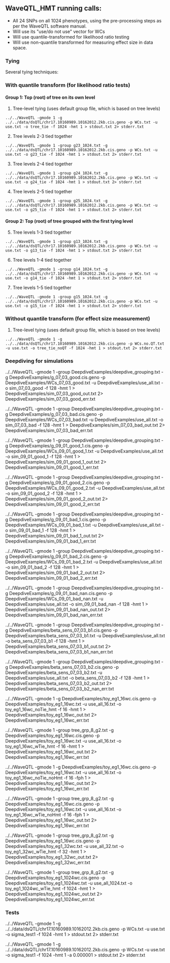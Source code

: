 ## WaveQTL_HMT running calls:

- All 24 SNPs on all 1024 phenotypes, using the pre-processing steps as per the WaveQTL software manual.
- Will use its "use/do not use" vector for WCs
- Will use quantile-transformed for likelihood ratio testing
- Will use non-quantile transformed for measuring effect size in data space.

### Tying
Several tying techniques:

### With quantile transform (for likelihood ratio tests)
#### Group 1: Top (root) of tree on its own level

1) Tree-level tying (uses default group file, which is based on tree levels)
```
../../WaveQTL -gmode 1 -g ../../data/dsQTL/chr17.10160989.10162012.2kb.cis.geno -p WCs.txt -u use.txt -o tree_tie -f 1024 -hmt 1 > stdout.txt 2> stderr.txt 
```

2) Tree levels 2-3 tied together
```
../../WaveQTL -gmode 1 -group g23_1024.txt -g ../../data/dsQTL/chr17.10160989.10162012.2kb.cis.geno -p WCs.txt -u use.txt -o g23_tie -f 1024 -hmt 1 > stdout.txt 2> stderr.txt 
```

3) Tree levels 2-4 tied together
```
../../WaveQTL -gmode 1 -group g24_1024.txt -g ../../data/dsQTL/chr17.10160989.10162012.2kb.cis.geno -p WCs.txt -u use.txt -o g24_tie -f 1024 -hmt 1 > stdout.txt 2> stderr.txt 
```

4) Tree levels 2-5 tied together
```
../../WaveQTL -gmode 1 -group g25_1024.txt -g ../../data/dsQTL/chr17.10160989.10162012.2kb.cis.geno -p WCs.txt -u use.txt -o g25_tie -f 1024 -hmt 1 > stdout.txt 2> stderr.txt 
```

#### Group 2: Top (root) of tree grouped with the first tying level

5) Tree levels 1-3 tied together
```
../../WaveQTL -gmode 1 -group g13_1024.txt -g ../../data/dsQTL/chr17.10160989.10162012.2kb.cis.geno -p WCs.txt -u use.txt -o g13_tie -f 1024 -hmt 1 > stdout.txt 2> stderr.txt 
```

6) Tree levels 1-4 tied together
```
../../WaveQTL -gmode 1 -group g14_1024.txt -g ../../data/dsQTL/chr17.10160989.10162012.2kb.cis.geno -p WCs.txt -u use.txt -o g14_tie -f 1024 -hmt 1 > stdout.txt 2> stderr.txt 
```

7) Tree levels 1-5 tied together
```
../../WaveQTL -gmode 1 -group g15_1024.txt -g ../../data/dsQTL/chr17.10160989.10162012.2kb.cis.geno -p WCs.txt -u use.txt -o g15_tie -f 1024 -hmt 1 > stdout.txt 2> stderr.txt 
```

### Without quantile transform (for effect size measurement)
1) Tree-level tying (uses default group file, which is based on tree levels)
```
../../WaveQTL -gmode 1 -g ../../data/dsQTL/chr17.10160989.10162012.2kb.cis.geno -p WCs.no.QT.txt -u use.txt -o tree_tie_noQT -f 1024 -hmt 1 > stdout.txt 2> stderr.txt 
```

### Deepdiving for simulations
../../WaveQTL -gmode 1 -group DeepdiveExamples/deepdive_grouping.txt -g DeepdiveExamples/g_07_03_good.cis.geno -p DeepdiveExamples/WCs_07_03_good.txt -u DeepdiveExamples/use_all.txt -o sim_07_03_good -f 128 -hmt 1 > DeepdiveExamples/sim_07_03_good_out.txt 2> DeepdiveExamples/sim_07_03_good_err.txt

../../WaveQTL -gmode 1 -group DeepdiveExamples/deepdive_grouping.txt -g DeepdiveExamples/g_07_03_bad.cis.geno -p DeepdiveExamples/WCs_07_03_bad.txt -u DeepdiveExamples/use_all.txt -o sim_07_03_bad -f 128 -hmt 1 > DeepdiveExamples/sim_07_03_bad_out.txt 2> DeepdiveExamples/sim_07_03_bad_err.txt

../../WaveQTL -gmode 1 -group DeepdiveExamples/deepdive_grouping.txt -g DeepdiveExamples/g_09_01_good_1.cis.geno -p DeepdiveExamples/WCs_09_01_good_1.txt -u DeepdiveExamples/use_all.txt -o sim_09_01_good_1 -f 128 -hmt 1 > DeepdiveExamples/sim_09_01_good_1_out.txt 2> DeepdiveExamples/sim_09_01_good_1_err.txt

../../WaveQTL -gmode 1 -group DeepdiveExamples/deepdive_grouping.txt -g DeepdiveExamples/g_09_01_good_2.cis.geno -p DeepdiveExamples/WCs_09_01_good_2.txt -u DeepdiveExamples/use_all.txt -o sim_09_01_good_2 -f 128 -hmt 1 > DeepdiveExamples/sim_09_01_good_2_out.txt 2> DeepdiveExamples/sim_09_01_good_2_err.txt

../../WaveQTL -gmode 1 -group DeepdiveExamples/deepdive_grouping.txt -g DeepdiveExamples/g_09_01_bad_1.cis.geno -p DeepdiveExamples/WCs_09_01_bad_1.txt -u DeepdiveExamples/use_all.txt -o sim_09_01_bad_1 -f 128 -hmt 1 > DeepdiveExamples/sim_09_01_bad_1_out.txt 2> DeepdiveExamples/sim_09_01_bad_1_err.txt

../../WaveQTL -gmode 1 -group DeepdiveExamples/deepdive_grouping.txt -g DeepdiveExamples/g_09_01_bad_2.cis.geno -p DeepdiveExamples/WCs_09_01_bad_2.txt -u DeepdiveExamples/use_all.txt -o sim_09_01_bad_2 -f 128 -hmt 1 > DeepdiveExamples/sim_09_01_bad_2_out.txt 2> DeepdiveExamples/sim_09_01_bad_2_err.txt

../../WaveQTL -gmode 1 -group DeepdiveExamples/deepdive_grouping.txt -g DeepdiveExamples/g_09_01_bad_nan.cis.geno -p DeepdiveExamples/WCs_09_01_bad_nan.txt -u DeepdiveExamples/use_all.txt -o sim_09_01_bad_nan -f 128 -hmt 1 > DeepdiveExamples/sim_09_01_bad_nan_out.txt 2> DeepdiveExamples/sim_09_01_bad_nan_err.txt

../../WaveQTL -gmode 1 -group DeepdiveExamples/deepdive_grouping.txt -g DeepdiveExamples/beta_sens_07_03_b1.cis.geno -p DeepdiveExamples/beta_sens_07_03_b1.txt -u DeepdiveExamples/use_all.txt -o beta_sens_07_03_b1 -f 128 -hmt 1 > DeepdiveExamples/beta_sens_07_03_b1_out.txt 2> DeepdiveExamples/beta_sens_07_03_b1_nan_err.txt

../../WaveQTL -gmode 1 -group DeepdiveExamples/deepdive_grouping.txt -g DeepdiveExamples/beta_sens_07_03_b2.cis.geno -p DeepdiveExamples/beta_sens_07_03_b2.txt -u DeepdiveExamples/use_all.txt -o beta_sens_07_03_b2 -f 128 -hmt 1 > DeepdiveExamples/beta_sens_07_03_b2_out.txt 2> DeepdiveExamples/beta_sens_07_03_b2_nan_err.txt

<!-- TOY EXAMPLE -->
<!-- WITH HMT -->
<!-- No tying -->
../../WaveQTL -gmode 1 -g DeepdiveExamples/toy_eg1_16wc.cis.geno -p DeepdiveExamples/toy_eg1_16wc.txt -u use_all_16.txt -o toy_eg1_16wc_noTie_hmt -f 16 -hmt 1 > DeepdiveExamples/toy_eg1_16wc_out.txt 2> DeepdiveExamples/toy_eg1_16wc_err.txt
<!-- Tie all -->
../../WaveQTL -gmode 1 -group tree_grp_8_g2.txt -g DeepdiveExamples/toy_eg1_16wc.cis.geno -p DeepdiveExamples/toy_eg1_16wc.txt -u use_all_16.txt -o toy_eg1_16wc_wTie_hmt -f 16 -hmt 1 > DeepdiveExamples/toy_eg1_16wc_out.txt 2> DeepdiveExamples/toy_eg1_16wc_err.txt
<!-- WITHOUT HMT -->
<!-- No tying -->
../../WaveQTL -gmode 1 -g DeepdiveExamples/toy_eg1_16wc.cis.geno -p DeepdiveExamples/toy_eg1_16wc.txt -u use_all_16.txt -o toy_eg1_16wc_noTie_noHmt -f 16 -fph 1 > DeepdiveExamples/toy_eg1_16wc_out.txt 2> DeepdiveExamples/toy_eg1_16wc_err.txt
<!-- Tie all -->
../../WaveQTL -gmode 1 -group tree_grp_8_g2.txt -g DeepdiveExamples/toy_eg1_16wc.cis.geno -p DeepdiveExamples/toy_eg1_16wc.txt -u use_all_16.txt -o toy_eg1_16wc_wTie_noHmt -f 16 -fph 1 > DeepdiveExamples/toy_eg1_16wc_out.txt 2> DeepdiveExamples/toy_eg1_16wc_err.txt

<!-- 32-tree toy -->
../../WaveQTL -gmode 1 -group tree_grp_8_g2.txt -g DeepdiveExamples/toy_eg1_16wc.cis.geno -p DeepdiveExamples/toy_eg1_32wc.txt -u use_all_32.txt -o toy_eg1_32wc_wTie_hmt -f 32 -hmt 1 > DeepdiveExamples/toy_eg1_32wc_out.txt 2> DeepdiveExamples/toy_eg1_32wc_err.txt
<!-- 1024-tree toy -->
../../WaveQTL -gmode 1 -group tree_grp_8_g2.txt -g DeepdiveExamples/toy_eg1_1024wc.cis.geno -p DeepdiveExamples/toy_eg1_1024wc.txt -u use_all_1024.txt -o toy_eg1_1024wc_wTie_hmt -f 1024 -hmt 1 > DeepdiveExamples/toy_eg1_1024wc_out.txt 2> DeepdiveExamples/toy_eg1_1024wc_err.txt


### Tests

<!-- Nothing special here, base case -->
../../WaveQTL -gmode 1 -g ../../data/dsQTL/chr17.10160989.10162012.2kb.cis.geno -p WCs.txt -u use.txt -o sigma_test1 -f 1024 -hmt 1 > stdout.txt 2> stderr.txt 

<!-- Change sigma a -->
../../WaveQTL -gmode 1 -g ../../data/dsQTL/chr17.10160989.10162012.2kb.cis.geno -p WCs.txt -u use.txt -o sigma_test1 -f 1024 -hmt 1 -a 0.000001 > stdout.txt 2> stderr.txt 